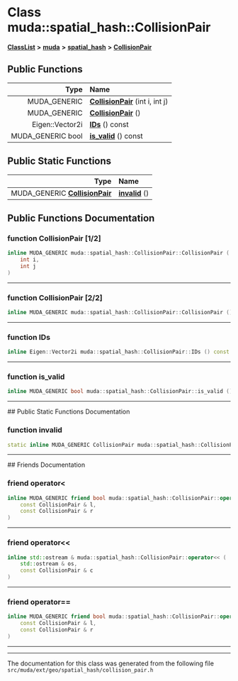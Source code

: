 

# Class muda::spatial\_hash::CollisionPair



[**ClassList**](annotated.md) **>** [**muda**](namespacemuda.md) **>** [**spatial\_hash**](namespacemuda_1_1spatial__hash.md) **>** [**CollisionPair**](classmuda_1_1spatial__hash_1_1_collision_pair.md)










































## Public Functions

| Type | Name |
| ---: | :--- |
|  MUDA\_GENERIC | [**CollisionPair**](#function-collisionpair-12) (int i, int j) <br> |
|  MUDA\_GENERIC | [**CollisionPair**](#function-collisionpair-22) () <br> |
|  Eigen::Vector2i | [**IDs**](#function-ids) () const<br> |
|  MUDA\_GENERIC bool | [**is\_valid**](#function-is_valid) () const<br> |


## Public Static Functions

| Type | Name |
| ---: | :--- |
|  MUDA\_GENERIC [**CollisionPair**](classmuda_1_1spatial__hash_1_1_collision_pair.md) | [**invalid**](#function-invalid) () <br> |


























## Public Functions Documentation




### function CollisionPair [1/2]

```C++
inline MUDA_GENERIC muda::spatial_hash::CollisionPair::CollisionPair (
    int i,
    int j
) 
```




<hr>



### function CollisionPair [2/2]

```C++
inline MUDA_GENERIC muda::spatial_hash::CollisionPair::CollisionPair () 
```




<hr>



### function IDs 

```C++
inline Eigen::Vector2i muda::spatial_hash::CollisionPair::IDs () const
```




<hr>



### function is\_valid 

```C++
inline MUDA_GENERIC bool muda::spatial_hash::CollisionPair::is_valid () const
```




<hr>
## Public Static Functions Documentation




### function invalid 

```C++
static inline MUDA_GENERIC CollisionPair muda::spatial_hash::CollisionPair::invalid () 
```




<hr>## Friends Documentation





### friend operator&lt; 

```C++
inline MUDA_GENERIC friend bool muda::spatial_hash::CollisionPair::operator< (
    const CollisionPair & l,
    const CollisionPair & r
) 
```




<hr>



### friend operator&lt;&lt; 

```C++
inline std::ostream & muda::spatial_hash::CollisionPair::operator<< (
    std::ostream & os,
    const CollisionPair & c
) 
```




<hr>



### friend operator== 

```C++
inline MUDA_GENERIC friend bool muda::spatial_hash::CollisionPair::operator== (
    const CollisionPair & l,
    const CollisionPair & r
) 
```




<hr>

------------------------------
The documentation for this class was generated from the following file `src/muda/ext/geo/spatial_hash/collision_pair.h`

